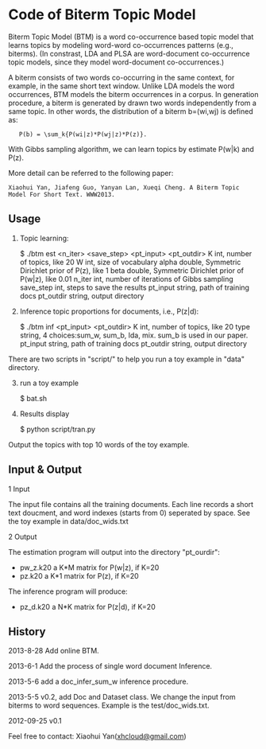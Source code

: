 # Code of Biterm Topic Model

Biterm Topic Model (BTM) is a word co-occurrence based topic model that learns topics by modeling word-word co-occurrences patterns (e.g., biterms).
(In constrast, LDA and PLSA are word-document co-occurrence topic models, since they model word-document co-occurrences.)

A biterm consists of two words co-occurring in the same context, for example, in the same short text window. Unlike LDA models the word occurrences, BTM models the biterm occurrences in a corpus. In generation procedure, a biterm is generated by drawn two words independently from a same topic. In other words, the distribution of a biterm b=(wi,wj) is defined as:

       P(b) = \sum_k{P(wi|z)*P(wj|z)*P(z)}.

With Gibbs sampling algorithm, we can learn topics by estimate P(w|k) and P(z).

More detail can be referred to the following paper:

    Xiaohui Yan, Jiafeng Guo, Yanyan Lan, Xueqi Cheng. A Biterm Topic Model For Short Text. WWW2013.

## Usage ##

1) Topic learning:

    $ ./btm est <K> <W> <alpha> <beta> <n_iter> <save_step> <pt_input> <pt_outdir>
    	K	int, number of topics, like 20
    	W	int, size of vocabulary
    	alpha	double, Symmetric Dirichlet prior of P(z), like 1
    	beta	double, Symmetric Dirichlet prior of P(w|z), like 0.01
    	n_iter	int, number of iterations of Gibbs sampling
    	save_step	int, steps to save the results
    	pt_input	string, path of training docs
    	pt_outdir	string, output directory

2) Inference topic proportions for documents, i.e., P(z|d):

    $ ./btm inf <type> <K> <pt_input> <pt_outdir>
    	K	int, number of topics, like 20
    	type	 string, 4 choices:sum_w, sum_b, lda, mix. sum_b is used in our paper.
    	pt_input	string, path of training docs
    	pt_outdir	string, output directory

There are two scripts in "script/" to help you run a toy example in
"data" directory.

3) run a toy example

    $ bat.sh

4) Results display

    $ python script/tran.py

Output the topics with top 10 words of the toy example.

## Input & Output ##

1 Input

The input file contains all the training documents. Each line records
a short text doucment, and word indexes (starts from 0) seperated by
space. See the toy example in data/doc_wids.txt

2 Output

The estimation program will output into the directory "pt_ourdir":
- pw_z.k20  a K*M matrix for P(w|z), if K=20
- pz.k20   a K*1 matrix for P(z), if K=20

The inference program will produce:

- pz_d.k20 a N*K matrix for P(z|d), if K=20

## History ##

2013-8-28     Add online BTM.

2013-6-1      Add the process of single word document Inference.

2013-5-6      add a doc_infer_sum_w inference procedure.

2013-5-5      v0.2, add Doc and Dataset class. We change the input
			  from biterms to word sequences. Example is the test/doc_wids.txt.

2012-09-25    v0.1

Feel free to contact: Xiaohui Yan(xhcloud@gmail.com)
